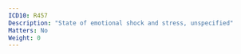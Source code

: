 ```yaml
---
ICD10: R457
Description: "State of emotional shock and stress, unspecified"
Matters: No
Weight: 0
---
```

